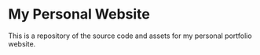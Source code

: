 # My Personal Website
This is a repository of the source code and assets for my personal portfolio website.
